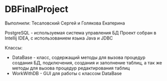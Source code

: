 # DBFinalProject
Выполнили: Тесаловский Сергей и Голякова Екатерина 

PostgreSQL - используемая система управления БД 
Проект собран в Intellij IDEA, с использованием языка Java и JDBC 

Классы: 
  - DataBase - класс, содержащий методы для вызова процедур создания БД, подключения, создания и заполнение таблиц, 
    а так же методы для вызова процедур редактирования таблиц 
  - WorkWithDB - GUI для работы с классом DataBase
  
 
